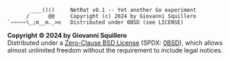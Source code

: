 ```
       ____()()     NetRat v0.1 -- Yet another Go experiment
      /      @@     Copyright (c) 2024 by Giovanni Squillero
`~~~~~\_;m__m._>o   Distributed under 0BSD (see LICENSE)
```



**Copyright © 2024 by Giovanni Squillero**  
Distributed under a [Zero-Clause BSD License](https://tldrlegal.com/license/bsd-0-clause-license) (SPDX: [0BSD](https://spdx.org/licenses/0BSD.html)), which allows almost unlimited freedom without the requirement to include legal notices.

